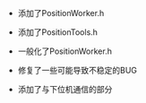 - 添加了PositionWorker.h
- 添加了PositionTools.h

- 一般化了PositionWorker.h
- 修复了一些可能导致不稳定的BUG
- 添加了与下位机通信的部分
